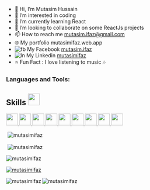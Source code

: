 - 👋 Hi, I’m Mutasim Hussain
- 👀 I’m interested in coding
- 🌱 I’m currently learning React
- 💞 I’m looking to collaborate on some ReactJs projects
- 📫 How to reach me mutasim.ifaz@gmail.com
- 🌐 My portfolio mutasimifaz.web.app
- ![fb](https://i.ibb.co/Fw2D6xm/New-Project.png) My Facebook [mutasim.ifaz](https://www.facebook.com/mutasim.hussain.ifaz)
- ![ln](https://i.ibb.co/RSjC5dJ/New-Project.png) My Linkedin [mutasimifaz](https://www.facebook.com/mutasim.hussain.ifaz)
- ⭐ Fun Fact : I love listening to music 🎶
<h3 align="left">Languages and Tools:</h3>
<h2> Skills <img src = "https://media2.giphy.com/media/QssGEmpkyEOhBCb7e1/giphy.gif?cid=ecf05e47a0n3gi1bfqntqmob8g9aid1oyj2wr3ds3mg700bl&rid=giphy.gif" width = 32px> </h2>
<a href= https://github.com/mutasimifazmutasimifazmutasimifazmutasimifaz?tab=repositories&q=&type=&language=reactjs&sort= > <img width ='32px' src ='https://raw.githubusercontent.com/rahulbanerjee26/githubAboutMeGenerator/main/icons/reactjs.svg'> </a>
<a href= https://github.com/mutasimifazmutasimifazmutasimifaz?tab=repositories&q=&type=&language=javascript&sort= > <img width ='32px' src ='https://raw.githubusercontent.com/rahulbanerjee26/githubAboutMeGenerator/main/icons/javascript.svg'> </a>
<a href= https://github.com/mutasimifazmutasimifaz?tab=repositories&q=&type=&language=html&sort= > <img width ='32px' src ='https://raw.githubusercontent.com/rahulbanerjee26/githubAboutMeGenerator/main/icons/html.svg'> </a>
<a href= https://github.com/mutasimifaz?tab=repositories&q=&type=&language=css&sort= > <img width ='32px' src ='https://raw.githubusercontent.com/rahulbanerjee26/githubAboutMeGenerator/main/icons/css.svg'> </a>
<a href= https://github.com/mutasimifazmutasimifazmutasimifazmutasimifazmutasimifaz?tab=repositories&q=&type=&language=firebase&sort= > <img width ='32px' src ='https://raw.githubusercontent.com/rahulbanerjee26/githubAboutMeGenerator/main/icons/firebase.svg'> </a>
<a href= https://github.com/mutasimifazmutasimifazmutasimifazmutasimifaz?tab=repositories&q=&type=&language=heroku&sort= > <img width ='32px' src ='https://raw.githubusercontent.com/rahulbanerjee26/githubAboutMeGenerator/main/icons/heroku.svg'> </a>
<a href= https://github.com/mutasimifazmutasimifazmutasimifaz?tab=repositories&q=&type=&language=nodejs&sort= > <img width ='32px' src ='https://raw.githubusercontent.com/rahulbanerjee26/githubAboutMeGenerator/main/icons/nodejs.svg'> </a>
<a href= https://github.com/mutasimifazmutasimifaz?tab=repositories&q=&type=&language=mongodb&sort= > <img width ='32px' src ='https://raw.githubusercontent.com/rahulbanerjee26/githubAboutMeGenerator/main/icons/mongodb.svg'> </a>
<a href= https://github.com/mutasimifaz?tab=repositories&q=&type=&language=express&sort= > <img width ='32px' src ='https://raw.githubusercontent.com/rahulbanerjee26/githubAboutMeGenerator/main/icons/express.svg'> </a> </a> </p>
<p>&nbsp;<img align="center" src="https://github-readme-stats.vercel.app/api/top-langs/?username=mutasimifaz&layout=compact" alt="mutasimifaz" /></p>
<p>&nbsp;<img align="center" src="https://github-readme-stats.vercel.app/api?username=mutasimifaz&show_icons=true&theme=radical" alt="mutasimifaz" /></p>
<p align="left"> <img src="https://komarev.com/ghpvc/?username=mutasimifaz&label=Profile%20views&color=0e75b6&style=flat" alt="mutasimifaz" /> </p>

<p align="left"> <a href="https://github.com/ryo-ma/github-profile-trophy"><img src="https://github-profile-trophy.vercel.app/?username=mutasimifaz" alt="mutasimifaz" /></a> </p>

<p><img align="left" src="https://github-readme-stats.vercel.app/api/top-langs?username=mutasimifaz&show_icons=true&locale=en&layout=compact" alt="mutasimifaz" /></p>


<p><img align="center" src="https://github-readme-streak-stats.herokuapp.com/?user=mutasimifaz&" alt="mutasimifaz" /></p>
